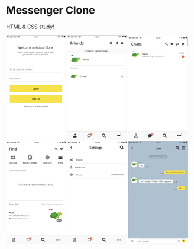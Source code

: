# Messenger Clone

HTML & CSS study!

<!--
    BEM vs id,class

    heroicons vs font awesome
-->

<div>
    <img src="image/index.png" width="32%" />
    <img src="image/friends.png" width="32%" />
    <img src="image/chats.png" width="32%" />
    <img src="image/find.png" width="32%" />
    <img src="image/settings.png" width="32%" />
    <img src="image/chat.png" width="32%" />
</div>

